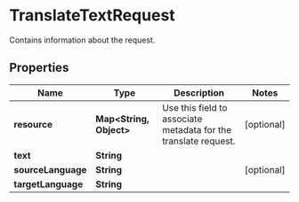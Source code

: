 

# TranslateTextRequest

Contains information about the request.
## Properties

Name | Type | Description | Notes
------------ | ------------- | ------------- | -------------
**resource** | **Map&lt;String, Object&gt;** | Use this field to associate metadata for the translate request. |  [optional]
**text** | **String** |  | 
**sourceLanguage** | **String** |  |  [optional]
**targetLanguage** | **String** |  | 



